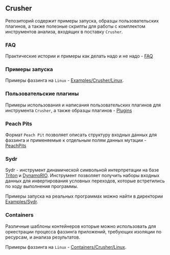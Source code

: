 ## Crusher

Репозиторий содержит примеры запуска, образцы пользовательских плагинов, а также полезные скрипты для работы с комплектом инструментов анализа, входящих в поставку `Crusher`.

### FAQ

Практические истории и примеры как делать надо и не надо - [FAQ](FAQ)

### Примеры запуска

Примеры фаззинга на `Linux` - [Examples/Crusher/Linux](Examples/Crusher/Linux).

### Пользовательские плагины

Примеры использования и написания пользовательских плагинов для инструмента `Crusher`, а также образцы плагинов - [Plugins](Plugins)

### Peach Pits

Формат `Peach Pit` позволяет описать структуру входных данных для фаззинга и применяемые к отдельным полям данных мутации - [PeachPits](PeachPits)

### Sydr

Sydr - инструмент динамической символьной интерпретации на базе
[Triton](https://github.com/JonathanSalwan/Triton) и
[DynamoRIO](https://github.com/DynamoRIO/dynamorio). Инструмент позволяет
получить наборы входных данных для инвертирования условных переходов, которые
встретились по ходу выполнения программы.

Примеры запуска на реальных программах можно найти в директории
[Examples/Sydr](Examples/Sydr).

### Containers

Различные шаблоны контейнеров которые можно использовать для оркестрации процесса фаззинга приложений, требующих изоляции по ресурсам, и анализа результатов.

Примеры фаззинга на `Linux` - [Containers/Crusher/Linux](Containers/Crusher/Linux).
